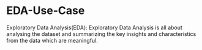 # EDA-Use-Case
Exploratory Data Analysis(EDA):  Exploratory Data Analysis is all about analysing the dataset and summarizing the key insights and characteristics from the data which are meaningful.

